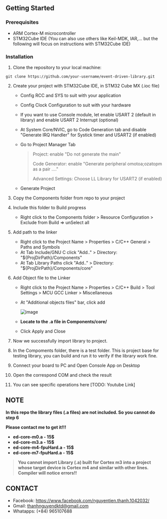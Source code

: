 ## Getting Started

### Prerequisites

- ARM Cortex-M microcontroller
- STM32Cube IDE (You can also use others like Keil-MDK, IAR,... but the following will focus on instructions with STM32Cube IDE)

### Installation

1. Clone the repository to your local machine:

```
git clone https://github.com/your-username/event-driven-library.git
```

2. Create your project with STM32Cube IDE, in STM32 Cube MX (.ioc file)
   -  Config RCC and SYS to suit with your application
   -  Config Clock Configuration to suit with your hardware
   -  If you want to use Console module, let enable USART 2 (default in library) and enable USART 2 Interrupt (optional)
   -  At System Core/NVIC, go to Code Generation tab and disable "Generate IRQ Handler" for Systick timer and USART2 (if enabled)
   -  Go to Project Manager Tab
     
       > Project: enable "Do not generate the main"
       > 
       > Code Generator: enable "Generate peripheral omotoa;ozatopm as a pair ...."
       > 
       > Advanced Settings: Choose LL Library for USART2 (if enabled)
       
    -  Generate Project

3. Copy the Components folder from repo to your project
4. Include this folder to Build progress
   
   - Right click to the Components folder > Resource Configuration > Exclude from Build => unSelect all
     
5. Add path to the linker
   
   - Right click to the Project Name > Properties > C/C++ General > Paths and Symbols
   - At Tab Include/GNU C click "Add.." > Directory: "${ProjDirPath}/Components"
   - At Tab Library Paths click "Add.." > Directory: "${ProjDirPath}/Components/core"
     
6. Add Object file to the Linker

   - Right click to the Project Name > Properties > C/C++ Build > Tool Settings > MCU GCC Linker > Miscellaneous
   - At "Additional objects files" bar, click add
     
     ![image](https://github.com/user-attachments/assets/cb8195a6-10f3-4834-8023-6b663d8381af)
     
   - **Locate to the .a file in Components/core/**
   - Click Apply and Close

7. Now we successfully import library to project.
8. In the Compoments folder, there is a test folder. This is project base for testing library, you can build and run it to verify if the library work fine.
9. Connect your board to PC and Open Console App on Desktop
10. Open the correspond COM and check the result
11. You can see specific operations here [TODO: Youtube Link]

## NOTE
 **In this repo the library files (.a files) are not included. So you cannot do step 6**
 
 **Please contact me to get it!!!**

   - **ed-core-m0.a  - 15$**
   - **ed-core-m3.a  - 15$**
   - **ed-core-m4-fpuHard.a  - 15$**
   - **ed-core-m7-fpuHard.a  - 15$**

>**You cannot import Library (.a) built for Cortex m3 into a project whose target device is Cortex m4 and similar with other lines. Compiler will notice errors!!**

## CONTACT
  - Facebook: https://www.facebook.com/nguyentien.thanh.1042032/
  - Gmail: thanhnguyendktd@gmail.com
  - Whatapps: (+84) 965107688 
